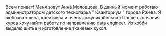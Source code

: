 Всем привет! Меня зовут Анна Молодцова. 
В данный момент работаю администратором детского технопарка " Кванториум " города Ржева. 
Я любознательна, креативна и очень комуникабельна )
После окончания курса хочу найти работу по направлению data engineer.
Из хобби выделю шитье и изготовление тканевых кукол.
 
 